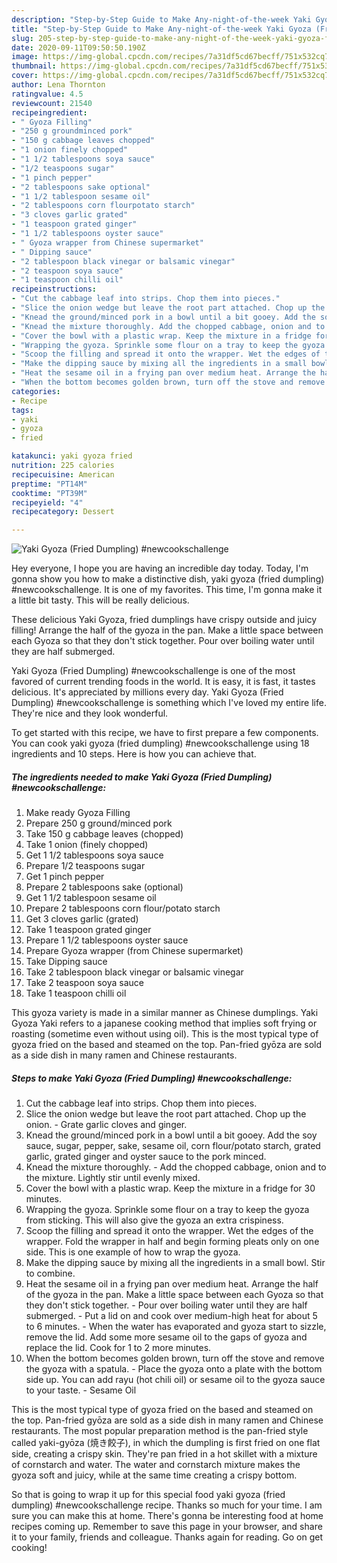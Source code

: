 ```yaml
---
description: "Step-by-Step Guide to Make Any-night-of-the-week Yaki Gyoza (Fried Dumpling) #newcookschallenge"
title: "Step-by-Step Guide to Make Any-night-of-the-week Yaki Gyoza (Fried Dumpling) #newcookschallenge"
slug: 205-step-by-step-guide-to-make-any-night-of-the-week-yaki-gyoza-fried-dumpling-newcookschallenge
date: 2020-09-11T09:50:50.190Z
image: https://img-global.cpcdn.com/recipes/7a31df5cd67becff/751x532cq70/yaki-gyoza-fried-dumpling-newcookschallenge-recipe-main-photo.jpg
thumbnail: https://img-global.cpcdn.com/recipes/7a31df5cd67becff/751x532cq70/yaki-gyoza-fried-dumpling-newcookschallenge-recipe-main-photo.jpg
cover: https://img-global.cpcdn.com/recipes/7a31df5cd67becff/751x532cq70/yaki-gyoza-fried-dumpling-newcookschallenge-recipe-main-photo.jpg
author: Lena Thornton
ratingvalue: 4.5
reviewcount: 21540
recipeingredient:
- " Gyoza Filling"
- "250 g groundminced pork"
- "150 g cabbage leaves chopped"
- "1 onion finely chopped"
- "1 1/2 tablespoons soya sauce"
- "1/2 teaspoons sugar"
- "1 pinch pepper"
- "2 tablespoons sake optional"
- "1 1/2 tablespoon sesame oil"
- "2 tablespoons corn flourpotato starch"
- "3 cloves garlic grated"
- "1 teaspoon grated ginger"
- "1 1/2 tablespoons oyster sauce"
- " Gyoza wrapper from Chinese supermarket"
- " Dipping sauce"
- "2 tablespoon black vinegar or balsamic vinegar"
- "2 teaspoon soya sauce"
- "1 teaspoon chilli oil"
recipeinstructions:
- "Cut the cabbage leaf into strips. Chop them into pieces."
- "Slice the onion wedge but leave the root part attached. Chop up the onion. Grate garlic cloves and ginger."
- "Knead the ground/minced pork in a bowl until a bit gooey. Add the soy sauce, sugar, pepper, sake, sesame oil, corn flour/potato starch, grated garlic, grated ginger and oyster sauce to the pork minced."
- "Knead the mixture thoroughly. Add the chopped cabbage, onion and to the mixture. Lightly stir until evenly mixed."
- "Cover the bowl with a plastic wrap. Keep the mixture in a fridge for 30 minutes."
- "Wrapping the gyoza. Sprinkle some flour on a tray to keep the gyoza from sticking. This will also give the gyoza an extra crispiness."
- "Scoop the filling and spread it onto the wrapper. Wet the edges of the wrapper. Fold the wrapper in half and begin forming pleats only on one side. This is one example of how to wrap the gyoza."
- "Make the dipping sauce by mixing all the ingredients in a small bowl. Stir to combine."
- "Heat the sesame oil in a frying pan over medium heat. Arrange the half of the gyoza in the pan. Make a little space between each Gyoza so that they don&#39;t stick together. Pour over boiling water until they are half submerged. Put a lid on and cook over medium-high heat for about 5 to 6 minutes. When the water has evaporated and gyoza start to sizzle, remove the lid. Add some more sesame oil to the gaps of gyoza and replace the lid. Cook for 1 to 2 more minutes."
- "When the bottom becomes golden brown, turn off the stove and remove the gyoza with a spatula. Place the gyoza onto a plate with the bottom side up. You can add rayu (hot chili oil) or sesame oil to the gyoza sauce to your taste. Sesame Oil"
categories:
- Recipe
tags:
- yaki
- gyoza
- fried

katakunci: yaki gyoza fried 
nutrition: 225 calories
recipecuisine: American
preptime: "PT14M"
cooktime: "PT39M"
recipeyield: "4"
recipecategory: Dessert

---
```



![Yaki Gyoza (Fried Dumpling) #newcookschallenge](https://img-global.cpcdn.com/recipes/7a31df5cd67becff/751x532cq70/yaki-gyoza-fried-dumpling-newcookschallenge-recipe-main-photo.jpg)

Hey everyone, I hope you are having an incredible day today. Today, I'm gonna show you how to make a distinctive dish, yaki gyoza (fried dumpling) #newcookschallenge. It is one of my favorites. This time, I'm gonna make it a little bit tasty. This will be really delicious.

These delicious Yaki Gyoza, fried dumplings have crispy outside and juicy filling! Arrange the half of the gyoza in the pan. Make a little space between each Gyoza so that they don&#39;t stick together. Pour over boiling water until they are half submerged.

Yaki Gyoza (Fried Dumpling) #newcookschallenge is one of the most favored of current trending foods in the world. It is easy, it is fast, it tastes delicious. It's appreciated by millions every day. Yaki Gyoza (Fried Dumpling) #newcookschallenge is something which I've loved my entire life. They're nice and they look wonderful.


To get started with this recipe, we have to first prepare a few components. You can cook yaki gyoza (fried dumpling) #newcookschallenge using 18 ingredients and 10 steps. Here is how you can achieve that.

<!--inarticleads1-->

##### The ingredients needed to make Yaki Gyoza (Fried Dumpling) #newcookschallenge:

1. Make ready  Gyoza Filling
1. Prepare 250 g ground/minced pork
1. Take 150 g cabbage leaves (chopped)
1. Take 1 onion (finely chopped)
1. Get 1 1/2 tablespoons soya sauce
1. Prepare 1/2 teaspoons sugar
1. Get 1 pinch pepper
1. Prepare 2 tablespoons sake (optional)
1. Get 1 1/2 tablespoon sesame oil
1. Prepare 2 tablespoons corn flour/potato starch
1. Get 3 cloves garlic (grated)
1. Take 1 teaspoon grated ginger
1. Prepare 1 1/2 tablespoons oyster sauce
1. Prepare  Gyoza wrapper (from Chinese supermarket)
1. Take  Dipping sauce
1. Take 2 tablespoon black vinegar or balsamic vinegar
1. Take 2 teaspoon soya sauce
1. Take 1 teaspoon chilli oil


This gyoza variety is made in a similar manner as Chinese dumplings. Yaki Gyoza Yaki refers to a japanese cooking method that implies soft frying or roasting (sometime even without using oil). This is the most typical type of gyoza fried on the based and steamed on the top. Pan-fried gyōza are sold as a side dish in many ramen and Chinese restaurants. 

<!--inarticleads2-->

##### Steps to make Yaki Gyoza (Fried Dumpling) #newcookschallenge:

1. Cut the cabbage leaf into strips. Chop them into pieces.
1. Slice the onion wedge but leave the root part attached. Chop up the onion. - Grate garlic cloves and ginger.
1. Knead the ground/minced pork in a bowl until a bit gooey. Add the soy sauce, sugar, pepper, sake, sesame oil, corn flour/potato starch, grated garlic, grated ginger and oyster sauce to the pork minced.
1. Knead the mixture thoroughly. - Add the chopped cabbage, onion and to the mixture. Lightly stir until evenly mixed.
1. Cover the bowl with a plastic wrap. Keep the mixture in a fridge for 30 minutes.
1. Wrapping the gyoza. Sprinkle some flour on a tray to keep the gyoza from sticking. This will also give the gyoza an extra crispiness.
1. Scoop the filling and spread it onto the wrapper. Wet the edges of the wrapper. Fold the wrapper in half and begin forming pleats only on one side. This is one example of how to wrap the gyoza.
1. Make the dipping sauce by mixing all the ingredients in a small bowl. Stir to combine.
1. Heat the sesame oil in a frying pan over medium heat. Arrange the half of the gyoza in the pan. Make a little space between each Gyoza so that they don&#39;t stick together. - Pour over boiling water until they are half submerged. - Put a lid on and cook over medium-high heat for about 5 to 6 minutes. - When the water has evaporated and gyoza start to sizzle, remove the lid. Add some more sesame oil to the gaps of gyoza and replace the lid. Cook for 1 to 2 more minutes.
1. When the bottom becomes golden brown, turn off the stove and remove the gyoza with a spatula. - Place the gyoza onto a plate with the bottom side up. You can add rayu (hot chili oil) or sesame oil to the gyoza sauce to your taste. - Sesame Oil


This is the most typical type of gyoza fried on the based and steamed on the top. Pan-fried gyōza are sold as a side dish in many ramen and Chinese restaurants. The most popular preparation method is the pan-fried style called yaki-gyōza (焼き餃子), in which the dumpling is first fried on one flat side, creating a crispy skin. They&#39;re pan fried in a hot skillet with a mixture of cornstarch and water. The water and cornstarch mixture makes the gyoza soft and juicy, while at the same time creating a crispy bottom. 

So that is going to wrap it up for this special food yaki gyoza (fried dumpling) #newcookschallenge recipe. Thanks so much for your time. I am sure you can make this at home. There's gonna be interesting food at home recipes coming up. Remember to save this page in your browser, and share it to your family, friends and colleague. Thanks again for reading. Go on get cooking!
